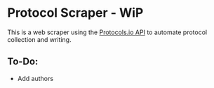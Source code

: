 Protocol Scraper - WiP 
=======================

This is a web scraper using the [Protocols.io API](https://apidoc.protocols.io/) to automate protocol collection and writing.  
 
To-Do:
-------
* Add authors 

